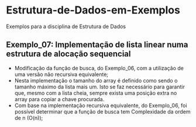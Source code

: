 # Estrutura-de-Dados-em-Exemplos
Exemplos para a disciplina de Estrutura de Dados

## Exemplo_07: Implementação de lista linear numa estrutura de alocação sequencial
* Modificação da função de busca, do Exemplo_06, com a utilização de uma versão não recursiva equivalente;
* Nesta implementação o tamanho do array é definido como sendo o tamanho máximo da lista mais um. Isto se faz necessário para garantir que, mesmo com a lista cheia, sempre exista uma posição extra no array para copiar a chave procurada. 
* Com base na implementação recursiva equivalente, do Exemplo_06, foi possível determinar que a função de busca tem Complexidade da ordem de n (O(n));

